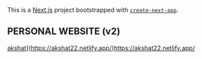 This is a [Next.js](https://nextjs.org/) project bootstrapped with [`create-next-app`](https://github.com/vercel/next.js/tree/canary/packages/create-next-app).

## PERSONAL WEBSITE (v2)
<a>[akshat](https://akshat22.netlify.app/)</a>](https://akshat22.netlify.app/)https://akshat22.netlify.app/
